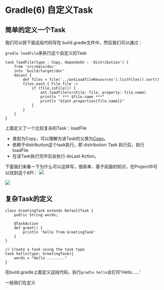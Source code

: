 # Gradle(6) 自定义Task


## 简单的定义一个Task

我们可以把下面这段代码写在 build.gradle文件中，然后我们可以通过：

`gradle loadFile`来执行这个自定义的Task

```
task loadFile(type : Copy, dependsOn : 'distribution') {
    from 'src/main/doc'
    into 'build/target/doc'
    doLast {
        def files = file('../antLoadfileResources').listFiles().sort()
        files.each { File file ->
            if (file.isFile()) {
                ant.loadfile(srcFile: file, property: file.name)
                println " *** $file.name ***"
                println "${ant.properties[file.name]}"
            }
        }
    }
}
```
上面定义了一个比较复杂的Task：loadFile

* 类型为Copy，可以理解为该Task的父类为[Copy](https://docs.gradle.org/4.3.1/javadoc/org/gradle/api/tasks/Copy.html)。
* 依赖于distribution这个task执行，即 distribution Task 执行后，执行 loadFile
* 在该Task执行完毕后会执行 doLast Action。

下面我们来看一下为什么可以这样写，很简单，基于前面的知识，在Project中可以找到这个API：
![](/Users/susion/Documents/JianShuArtical/gradle/自定义Task/simpleDefineTask.png)

![](/Users/susion/Documents/JianShuArtical/gradle/自定义Task/optins.png)

## 复杂Task的定义

```
class GreetingTask extends DefaultTask {
    public String words;
    
    @TaskAction
    def greet() {
        println 'hello from GreetingTask'
    }
}

// Create a task using the task type
task hello(type: GreetingTask){
    words = "Hello ........"
}

```

在build.gradle上面定义这段代码，执行`gradle hello`会打印'Hello......'

一般我们在定义






